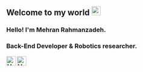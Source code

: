 
    
## Welcome to my world <img src="https://github.com/TheDudeThatCode/TheDudeThatCode/blob/master/Assets/Earth.gif" width="24px">

### Hello! I'm Mehran Rahmanzadeh.
### Back-End Developer & Robotics researcher.


<a href="https://www.linkedin.com/in/mehran-rahmanzadeh-996161204/">
  <img align="left" alt="Mehran Rahmanzadeh" width="25px" src="https://cdn.jsdelivr.net/npm/simple-icons@v3/icons/linkedin.svg" />
</a>
<a href="https://www.instagram.com/imrhnz">
  <img align="left" alt="Mehran Rahmanzadeh" width="25px" src="https://cdn.jsdelivr.net/npm/simple-icons@v3/icons/instagram.svg" />
</a>

